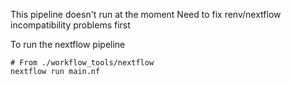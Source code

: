 This pipeline doesn't run at the moment
Need to fix renv/nextflow incompatibility problems first

To run the nextflow pipeline

```
# From ./workflow_tools/nextflow
nextflow run main.nf
```
